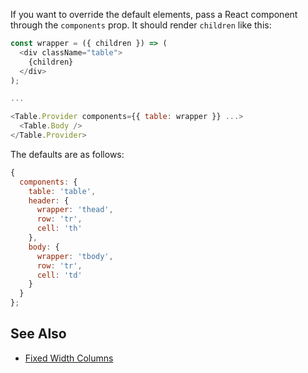 If you want to override the default elements, pass a React component through the `components` prop. It should render `children` like this:

```javascript
const wrapper = ({ children }) => (
  <div className="table">
    {children}
  </div>
);

...

<Table.Provider components={{ table: wrapper }} ...>
  <Table.Body />
</Table.Provider>
```

The defaults are as follows:

```javascript
{
  components: {
    table: 'table',
    header: {
      wrapper: 'thead',
      row: 'tr',
      cell: 'th'
    },
    body: {
      wrapper: 'tbody',
      row: 'tr',
      cell: 'td'
    }
  }
};
```

## See Also

* [Fixed Width Columns](/examples/fixed-width-columns)
